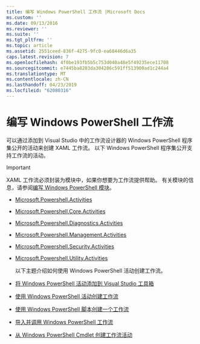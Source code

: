 ```yaml
---
title: 编写 Windows PowerShell 工作流 |Microsoft Docs
ms.custom: ''
ms.date: 09/13/2016
ms.reviewer: ''
ms.suite: ''
ms.tgt_pltfrm: ''
ms.topic: article
ms.assetid: 2551ceed-836f-4275-9fc0-ea68446d6a35
caps.latest.revision: 7
ms.openlocfilehash: 4f0be193fb5b5c753d040a48e5f49235ece11708
ms.sourcegitcommit: e7445ba8203da304286c591ff513900ad1c244a4
ms.translationtype: MT
ms.contentlocale: zh-CN
ms.lasthandoff: 04/23/2019
ms.locfileid: "62080316"
---
```

# <a name="writing-a-windows-powershell-workflow"></a>编写 Windows PowerShell 工作流

可以通过添加到 Visual Studio 中的工作流设计器的 Windows PowerShell 程序集公开的活动来创建 XAML 工作流。 以下 Windows PowerShell 程序集公开支持工作流的活动。

> [!IMPORTANT]
> XAML 工作流必须封装为模块中，如果你想要为工作流提供帮助。 有关模块的信息，请参阅[编写 Windows PowerShell 模块](../module/writing-a-windows-powershell-module.md)。

- [Microsoft.Powershell.Activities](/dotnet/api/Microsoft.PowerShell.Activities)

- [Microsoft.Powershell.Core.Activities](/dotnet/api/Microsoft.PowerShell.Core.Activities)

- [Microsoft.Powershell.Diagnostics.Activities](/dotnet/api/Microsoft.PowerShell.Diagnostics.Activities)

- [Microsoft.Powershell.Management.Activities](/dotnet/api/Microsoft.PowerShell.Management.Activities)

- [Microsoft.Powershell.Security.Activities](/dotnet/api/Microsoft.PowerShell.Security.Activities)

- [Microsoft.Powershell.Utility.Activities](/dotnet/api/Microsoft.PowerShell.Utility.Activities)

  以下主题介绍如何使用 Windows PowerShell 活动创建工作流。

- [将 Windows PowerShell 活动添加到 Visual Studio 工具箱](./adding-windows-powershell-activities-to-the-visual-studio-toolbox.md)

- [使用 Windows PowerShell 活动创建工作流](./creating-a-workflow-with-windows-powershell-activities.md)

- [使用 Windows PowerShell 脚本创建一个工作流](./creating-a-workflow-by-using-a-windows-powershell-script.md)

- [导入并调用 Windows PowerShell 工作流](./importing-and-invoking-a-windows-powershell-workflow.md)

- [从 Windows PowerShell Cmdlet 创建工作流活动](./creating-a-workflow-activity-from-a-windows-powershell-cmdlet.md)